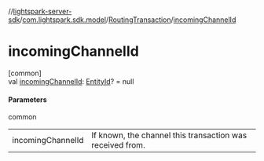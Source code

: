 //[lightspark-server-sdk](../../../index.md)/[com.lightspark.sdk.model](../index.md)/[RoutingTransaction](index.md)/[incomingChannelId](incoming-channel-id.md)

# incomingChannelId

[common]\
val [incomingChannelId](incoming-channel-id.md): [EntityId](../-entity-id/index.md)? = null

#### Parameters

common

| | |
|---|---|
| incomingChannelId | If known, the channel this transaction was received from. |
